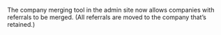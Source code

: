 The company merging tool in the admin site now allows companies with referrals to be merged. (All referrals are moved to the company that’s retained.)
